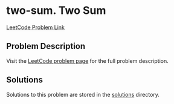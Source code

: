 # two-sum. Two Sum

[LeetCode Problem Link](https://leetcode.com/problems/two_sum/)

## Problem Description

Visit the [LeetCode problem page](https://leetcode.com/problems/two_sum/) for the full problem description.

## Solutions

Solutions to this problem are stored in the [solutions](./solutions) directory.
